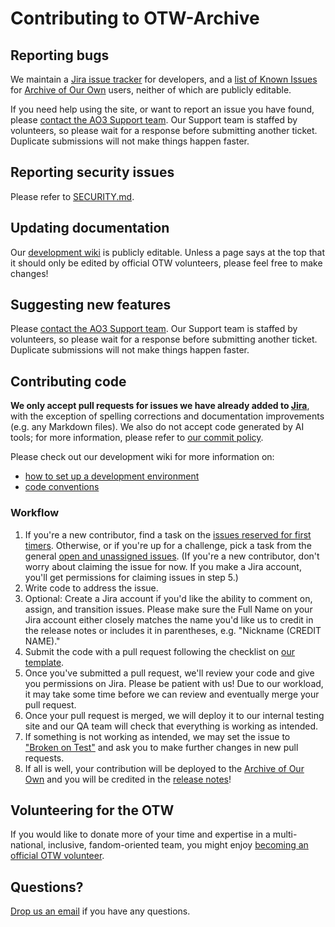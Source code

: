 # Contributing to OTW-Archive

## Reporting bugs

We maintain a [Jira issue tracker](https://otwarchive.atlassian.net/projects/AO3/issues) for developers,
and a [list of Known Issues](https://archiveofourown.org/known_issues) for
[Archive of Our Own](https://archiveofourown.org) users, neither of which are
publicly editable.

If you need help using the site, or want to report an issue you have found,
please [contact the AO3 Support team](https://archiveofourown.org/support). Our Support team is staffed by volunteers, so please wait for a response before submitting another ticket. Duplicate submissions will not make things happen faster.


## Reporting security issues

Please refer to [SECURITY.md](https://github.com/otwcode/otwarchive/blob/master/SECURITY.md).


## Updating documentation

Our [development wiki](https://github.com/otwcode/otwarchive/wiki) is publicly
editable. Unless a page says at the top that it should only be edited by
official OTW volunteers, please feel free to make changes!


## Suggesting new features

Please [contact the AO3 Support team](https://archiveofourown.org/support). Our Support team is staffed by volunteers, so please wait for a response before submitting another ticket. Duplicate submissions will not make things happen faster.


## Contributing code

**We only accept pull requests for issues we have already added to [Jira](https://otwarchive.atlassian.net)**,
with the exception of spelling corrections and documentation improvements
(e.g. any Markdown files). We also do not accept code generated by AI tools; for more information,
please refer to [our commit policy](https://github.com/otwcode/otwarchive/wiki/Commit-Policy#scary-legal-stuff).

Please check out our development wiki for more information on:

- [how to set up a development environment](https://github.com/otwcode/otwarchive/wiki)
- [code conventions](https://github.com/otwcode/otwarchive/wiki/Commit-policy)

### Workflow

1. If you're a new contributor, find a task on the [issues reserved for first timers](https://otwarchive.atlassian.net/issues/?filter=13119). Otherwise, or if you're up for a challenge, pick a task from the general [open and unassigned issues](https://otwarchive.atlassian.net/issues/?filter=10800). (If you're a new contributor, don't worry about claiming the issue for now. If you make a Jira account, you'll get permissions for claiming issues in step 5.)
2. Write code to address the issue.
3. Optional: Create a Jira account if you'd like the ability to comment on, assign, and transition issues. Please make sure the Full Name on your Jira account either closely matches the name you'd like us to credit in the release notes or includes it in parentheses, e.g. "Nickname (CREDIT NAME)."
4. Submit the code with a pull request following the checklist on [our template](https://github.com/otwcode/otwarchive/blob/master/.github/PULL_REQUEST_TEMPLATE.md).
5. Once you've submitted a pull request, we'll review your code and give you permissions on Jira. Please be patient with us! Due to our workload, it may take some time before we can review and eventually merge your pull request.
6. Once your pull request is merged, we will deploy it to our internal testing site and our QA team will check that everything is working as intended.
7. If something is not working as intended, we may set the issue to ["Broken on Test"](https://github.com/otwcode/otwarchive/wiki/Issue-Tracking-with-Jira) and ask you to make further changes in new pull requests.
8. If all is well, your contribution will be deployed to the [Archive of Our Own](https://archiveofourown.org) and you will be credited in the [release notes](https://archiveofourown.org/admin_posts?tag=1)!


## Volunteering for the OTW

If you would like to donate more of your time and expertise in a multi-national,
inclusive, fandom-oriented team, you might enjoy [becoming an official OTW volunteer](http://transformativeworks.org/how-you-can-help/volunteer).


## Questions?

[Drop us an email](mailto:otw-coders@transformativeworks.org) if you have any questions.

